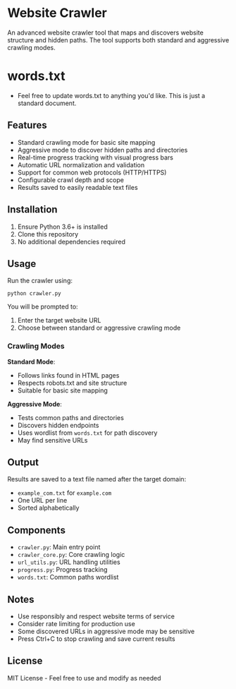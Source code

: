 # Website Crawler

An advanced website crawler tool that maps and discovers website structure and hidden paths. The tool supports both standard and aggressive crawling modes.

# words.txt
- Feel free to update words.txt to anything you'd like. This is just a standard document.


## Features

- Standard crawling mode for basic site mapping
- Aggressive mode to discover hidden paths and directories
- Real-time progress tracking with visual progress bars
- Automatic URL normalization and validation
- Support for common web protocols (HTTP/HTTPS)
- Configurable crawl depth and scope
- Results saved to easily readable text files

## Installation

1. Ensure Python 3.6+ is installed  
2. Clone this repository  
3. No additional dependencies required  

## Usage

Run the crawler using:

```
python crawler.py
```

You will be prompted to:  
1. Enter the target website URL  
2. Choose between standard or aggressive crawling mode  

### Crawling Modes

**Standard Mode**:  
- Follows links found in HTML pages  
- Respects robots.txt and site structure  
- Suitable for basic site mapping  

**Aggressive Mode**:  
- Tests common paths and directories  
- Discovers hidden endpoints  
- Uses wordlist from `words.txt` for path discovery  
- May find sensitive URLs  

## Output

Results are saved to a text file named after the target domain:  
- `example_com.txt` for `example.com`  
- One URL per line  
- Sorted alphabetically  

## Components

- `crawler.py`: Main entry point  
- `crawler_core.py`: Core crawling logic  
- `url_utils.py`: URL handling utilities  
- `progress.py`: Progress tracking  
- `words.txt`: Common paths wordlist  

## Notes

- Use responsibly and respect website terms of service  
- Consider rate limiting for production use  
- Some discovered URLs in aggressive mode may be sensitive  
- Press Ctrl+C to stop crawling and save current results  

## License

MIT License - Feel free to use and modify as needed  
